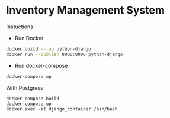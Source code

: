 # Inventory Management System

Instuctions 
- Run Docker
```sh
docker build --tag python-django .
docker run --publish 8000:8000 python-django
```
- Run docker-compose 
```sh
docker-compose up
```

With Postgress
```
docker-compose build
docker-compose up
docker exec -it django_container /bin/bash
```